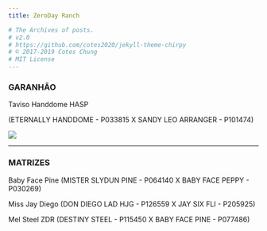 ```yaml
---
title: ZeroDay Ranch

# The Archives of posts.
# v2.0
# https://github.com/cotes2020/jekyll-theme-chirpy
# © 2017-2019 Cotes Chung
# MIT License
---
```


### GARANHÃO

Taviso Handdome HASP 

(ETERNALLY HANDDOME - P033815  X  SANDY LEO ARRANGER - P101474) 
<p href="/" class="site-horse"><img src="https://raw.githubusercontent.com/tuxtrack/tuxtrack.github.io/master/assets/img/sample/taviso.jpg"/></p>

 ***

### MATRIZES

Baby Face Pine (MISTER SLYDUN PINE - P064140  X  BABY FACE PEPPY - P030269)

Miss Jay Diego (DON DIEGO LAD HJG - P126559  X  JAY SIX FLI - P205925)

Mel Steel ZDR (DESTINY STEEL - P115450 X BABY FACE PINE - P077486)


